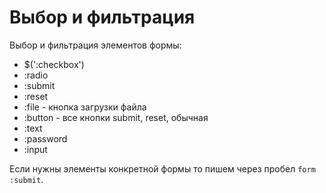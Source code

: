 # Выбор и фильтрация
Выбор и фильтрация элементов формы:

- $(':checkbox')
- :radio
- :submit
- :reset
- :file - кнопка загрузки файла
- :button - все кнопки submit, reset, обычная
- :text
- :password
- :input

Если нужны элементы конкретной формы то пишем через пробел `form :submit`.
